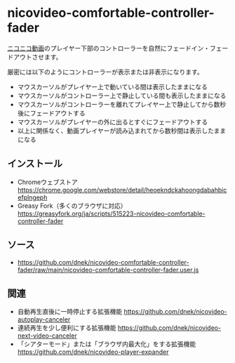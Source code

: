 # nicovideo-comfortable-controller-fader
[ニコニコ動画](https://www.nicovideo.jp/video_top)のプレイヤー下部のコントローラーを自然にフェードイン・フェードアウトさせます。

厳密には以下のようにコントローラーが表示または非表示になります。

- マウスカーソルがプレイヤー上で動いている間は表示したままになる
- マウスカーソルがコントローラー上で静止している間も表示したままになる
- マウスカーソルがコントローラーを離れてプレイヤー上で静止してから数秒後にフェードアウトする
- マウスカーソルがプレイヤーの外に出るとすぐにフェードアウトする
- 以上に関係なく、動画プレイヤーが読み込まれてから数秒間は表示したままになる

## インストール
- Chromeウェブストア https://chrome.google.com/webstore/detail/heoekndckahoongdabahbicefplngeph
- Greasy Fork（多くのブラウザに対応） https://greasyfork.org/ja/scripts/515223-nicovideo-comfortable-controller-fader

## ソース
- https://github.com/dnek/nicovideo-comfortable-controller-fader/raw/main/nicovideo-comfortable-controller-fader.user.js

## 関連
- 自動再生直後に一時停止する拡張機能 https://github.com/dnek/nicovideo-autoplay-canceler
- 連続再生を少し便利にする拡張機能 https://github.com/dnek/nicovideo-next-video-canceler
- 「シアターモード」または「ブラウザ内最大化」をする拡張機能 https://github.com/dnek/nicovideo-player-expander
